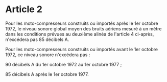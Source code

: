 # Article 2

Pour les moto-compresseurs construits ou importés après le 1er octobre 1972, le niveau sonore global moyen des bruits aériens mesuré à un mètre dans les conditions prévues au deuxième alinéa de l'article 4 ci-après, n'excédera pas 85 décibels A.

Pour les moto-compresseurs construits ou importés avant le 1er octobre 1972, ce niveau sonore n'excédera pas :

90 décibels A du 1er octobre 1972 au 1er octobre 1977 ;

85 décibels A après le 1er octobre 1977.
